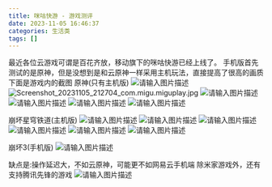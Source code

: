 ```yaml
---
title: 咪咕快游 - 游戏测评
date: 2023-11-05 16:46:37
categories: 生活类
tags: []
---
```

最近各位云游戏可谓是百花齐放，移动旗下的咪咕快游已经上线了。
手机版首先测试的是原神，但是没想到是和云原神一样采用主机玩法，直接提高了很高的画质
下面是游戏内的截图
原神(只有主机版)
![请输入图片描述][1]
![Screenshot_20231105_212704_com.migu.miguplay.jpg][2]
![请输入图片描述][3]
![请输入图片描述][4]
![请输入图片描述][5]
![请输入图片描述][6]

崩坏星穹铁道(主机版)
![请输入图片描述][7]
![请输入图片描述][8]
![请输入图片描述][9]
![请输入图片描述][10]
![请输入图片描述][11]
![请输入图片描述][12]

崩坏3(手机版)
![请输入图片描述][13]

缺点是:操作延迟大，不如云原神，可能更不如网易云手机端
除米家游戏外，还有支持腾讯先锋的游戏
![请输入图片描述][14]

  [1]: https://io.nuoyis.net/typecho/uploads/2023/11/3112483179.jpg
  [2]: https://io.nuoyis.net/typecho/uploads/2023/11/1759947396.jpg
  [3]: https://io.nuoyis.net/typecho/uploads/2023/11/1170273027.jpg
  [4]: https://io.nuoyis.net/typecho/uploads/2023/11/3692639971.jpg
  [5]: https://io.nuoyis.net/typecho/uploads/2023/11/1744130748.jpg
  [6]: https://io.nuoyis.net/typecho/uploads/2023/11/3344666504.jpg
  [7]: https://io.nuoyis.net/typecho/uploads/2023/11/3147950102.jpg
  [8]: https://io.nuoyis.net/typecho/uploads/2023/11/1505689417.jpg
  [9]: https://io.nuoyis.net/typecho/uploads/2023/11/2528680066.jpg
  [10]: https://io.nuoyis.net/typecho/uploads/2023/11/1341147546.jpg
  [11]: https://io.nuoyis.net/typecho/uploads/2023/11/1341147546.jpg
  [12]: https://io.nuoyis.net/typecho/uploads/2023/11/1468265249.jpg
  [13]: https://io.nuoyis.net/typecho/uploads/2023/11/3354934819.jpg
  [14]: https://io.nuoyis.net/typecho/uploads/2023/11/1302507393.jpg